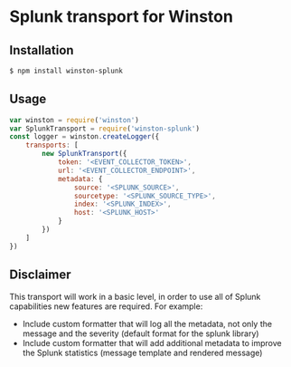 # Splunk transport for Winston

## Installation

```sh
$ npm install winston-splunk
```

## Usage
```js
var winston = require('winston')
var SplunkTransport = require('winston-splunk')
const logger = winston.createLogger({
	transports: [
		new SplunkTransport({
			token: '<EVENT_COLLECTOR_TOKEN>',
			url: '<EVENT_COLLECTOR_ENDPOINT>',
			metadata: {
				source: '<SPLUNK_SOURCE>',
				sourcetype: '<SPLUNK_SOURCE_TYPE>',
				index: '<SPLUNK_INDEX>',
				host: '<SPLUNK_HOST>'
			}
		})
	]
})
```

## Disclaimer
This transport will work in a basic level, in order to use all of Splunk capabilities new features are required. For example:
- Include custom formatter that will log all the metadata, not only the message and the severity (default format for the splunk library)
- Include custom formatter that will add additional metadata to improve the Splunk statistics (message template and rendered message)
